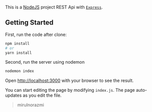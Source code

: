 This is a [NodeJS](https://nodejs.org/en/) project REST Api with [`Express`](https://expressjs.com/).

## Getting Started

First, run the code after clone:

```bash
npm install
# or
yarn install
```

Second, run the server using nodemon 

```bash
nodemon index
```

Open [http://localhost:3000](http://localhost:3000) with your browser to see the result.

You can start editing the page by modifying `index.js`. The page auto-updates as you edit the file.

>mirulnorazmi